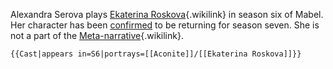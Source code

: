 Alexandra Serova plays [Ekaterina
Roskova](Ekaterina_Roskova "Ekaterina Roskova"){.wikilink} in season six
of Mabel. Her character has been
[confirmed](https://mabelpodcast.tumblr.com/post/654692462643789824/how-are-janet-and-ekaterina-doing-wherever-they)
to be returning for season seven. She is not a part of the
[Meta-narrative](Meta-narrative "Meta-narrative"){.wikilink}.

```{=mediawiki}
{{Cast|appears in=S6|portrays=[[Aconite]]/[[Ekaterina Roskova]]}}
```
